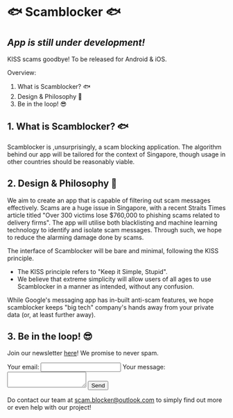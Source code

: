 # 🐟 Scamblocker 🐟
## ***App is still under development!***

KISS scams goodbye! To be released for Android & iOS.

Overview:
1. What is Scamblocker? 🐟
2. Design & Philosophy 🤔
3. Be in the loop! 😎

## 1. What is Scamblocker? 🐟
Scamblocker is ,unsurprisingly, a scam blocking application. The algorithm behind our app will be tailored for the context of Singapore, though usage in other countries should be reasonably viable.

## 2. Design & Philosophy 🤔
We aim to create an app that is capable of filtering out scam messages effectively. Scams are a huge issue in Singapore, with a recent Straits Times article titled "Over 300 victims lose $760,000 to phishing scams related to delivery firms". The app will utilise both blacklisting and machine learning technology to identify and isolate scam messages. Through such, we hope to reduce the alarming damage done by scams.

The interface of Scamblocker will be bare and minimal, following the KISS principle.
- The KISS principle refers to "Keep it Simple, Stupid".
- We believe that extreme simplicity will allow users of all ages to use Scamblocker in a manner as intended, without any confusion.

While Google's messaging app has in-built anti-scam features, we hope scamblocker keeps "big tech" company's hands away from your private data (or, at least further away). 

## 3. Be in the loop! 😎
Join our newsletter [here](https://us14.list-manage.com/survey?u=8c650dd05a2d2dd9217318b56&id=af26caddd2&attribution=false)! We promise to never spam.

<!-- modify this form HTML and place wherever you want your form -->
<form
  action="https://formspree.io/f/mayvberk"
  method="POST"
>
  <label>
    Your email:
    <input type="email" name="email">
  </label>
  <label>
    Your message:
    <textarea name="Do subscribe to our newsletter for news on our progress with scamblocker! We promise to never spam."></textarea>
  </label>
  <!-- your other form fields go here -->
  <button type="submit">Send</button>
</form>

Do contact our team at [scam.blocker@outlook.com](mailto:scam.blocker@outlook.com) to simply find out more or even help with our project!
